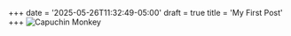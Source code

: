 +++
date = '2025-05-26T11:32:49-05:00'
draft = true
title = 'My First Post'
+++
![Capuchin Monkey](https://upload.wikimedia.org/wikipedia/commons/thumb/5/5f/Capuchin_Costa_Rica.jpg/640px-Capuchin_Costa_Rica.jpg)
